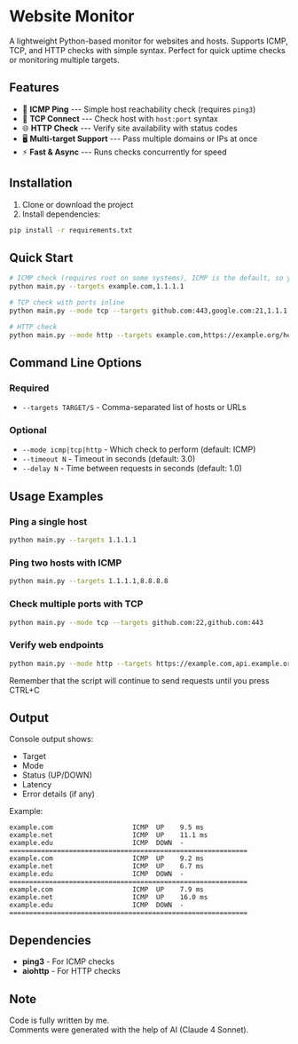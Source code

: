 # Website Monitor

A lightweight Python-based monitor for websites and hosts. Supports
ICMP, TCP, and HTTP checks with simple syntax. Perfect for quick uptime
checks or monitoring multiple targets.

## Features

-   📡 **ICMP Ping** --- Simple host reachability check (requires
    `ping3`)
-   🔌 **TCP Connect** --- Check host with `host:port` syntax
-   🌐 **HTTP Check** --- Verify site availability with status codes
-   🖥️ **Multi-target Support** --- Pass multiple domains or IPs at once
-   ⚡ **Fast & Async** --- Runs checks concurrently for speed

## Installation

1.  Clone or download the project
2.  Install dependencies:

``` bash
pip install -r requirements.txt
```

## Quick Start

``` bash
# ICMP check (requires root on some systems), ICMP is the default, so you don't need --mode option
python main.py --targets example.com,1.1.1.1

# TCP check with ports inline
python main.py --mode tcp --targets github.com:443,google.com:21,1.1.1.1:22

# HTTP check
python main.py --mode http --targets example.com,https://example.org/health
```

## Command Line Options

### Required

-   `--targets TARGET/S` - Comma-separated list of hosts or URLs

### Optional

-   `--mode icmp|tcp|http` - Which check to perform (default: ICMP)
-   `--timeout N` - Timeout in seconds (default: 3.0)
-   `--delay N` - Time between requests in seconds (default: 1.0)

## Usage Examples

### Ping a single host

``` bash
python main.py --targets 1.1.1.1
```

### Ping two hosts with ICMP

``` bash
python main.py --targets 1.1.1.1,8.8.8.8
```

### Check multiple ports with TCP

``` bash
python main.py --mode tcp --targets github.com:22,github.com:443
```

### Verify web endpoints

``` bash
python main.py --mode http --targets https://example.com,api.example.org/health
```

Remember that the script will continue to send requests until you press CTRL+C

## Output

Console output shows:
- Target
- Mode
- Status (UP/DOWN)
- Latency
- Error details (if any)

Example:

    example.com                    ICMP  UP    9.5 ms
    example.net                    ICMP  UP    11.1 ms
    example.edu                    ICMP  DOWN  -
    ============================================================
    example.com                    ICMP  UP    9.2 ms
    example.net                    ICMP  UP    6.7 ms
    example.edu                    ICMP  DOWN  -
    ============================================================
    example.com                    ICMP  UP    7.9 ms
    example.net                    ICMP  UP    16.0 ms
    example.edu                    ICMP  DOWN  -
    ============================================================

## Dependencies

-   **ping3** - For ICMP checks
-   **aiohttp** - For HTTP checks

## Note
Code is fully written by me.\
Comments were generated with the help of AI (Claude 4 Sonnet).